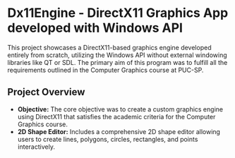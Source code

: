 # Dx11Engine - DirectX11 Graphics App developed with Windows API

This project showcases a DirectX11-based graphics engine developed entirely from scratch, utilizing the Windows API without external windowing libraries like QT or SDL. The primary aim of this program was to fulfill all the requirements outlined in the Computer Graphics course at PUC-SP.

## Project Overview

- **Objective:** The core objective was to create a custom graphics engine using DirectX11 that satisfies the academic criteria for the Computer Graphics course.
- **2D Shape Editor:** Includes a comprehensive 2D shape editor allowing users to create lines, polygons, circles, rectangles, and points interactively.
